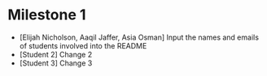 # Milestone 1

- [Elijah Nicholson, Aaqil Jaffer, Asia Osman] Input the names and emails of students involved into the README
- [Student 2] Change 2
- [Student 3] Change 3
